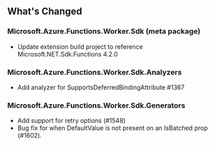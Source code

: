## What's Changed

<!-- Please add your release notes in the following format:
- My change description (#PR/#issue)
-->

### Microsoft.Azure.Functions.Worker.Sdk <version> (meta package)

- Update extension build project to reference Microsoft.NET.Sdk.Functions 4.2.0

### Microsoft.Azure.Functions.Worker.Sdk.Analyzers <version>

- Add analyzer for SupportsDeferredBindingAttribute #1367

### Microsoft.Azure.Functions.Worker.Sdk.Generators <version>

- Add support for retry options (#1548)
- Bug fix for when DefaultValue is not present on an IsBatched prop (#1602).
